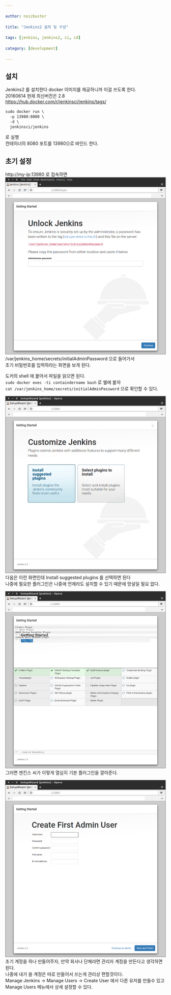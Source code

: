```yaml
---

author: noizbuster

title: "Jenkins2 설치 및 구성"

tags: [jenkins, jenkins2, ci, cd]

category: [development]

---
```


## 설치
Jenkins2 를 설치한다 docker 이미지를 제공하니까 이걸 쓰도록 한다.  
20160614 현재 최신버전은 2.8  
https://hub.docker.com/r/jenkinsci/jenkins/tags/

```
sudo docker run \
  -p 13980:8080 \
  -d \
  jenkinsci/jenkins
```
로 실행  
컨테이너의 8080 포트를 13980으로 바인드 한다.  

## 초기 설정
http://my-ip:13980 로 접속하면  
![img-paste-20160614103226747.png](img-paste-20160614103226747.png)
/var/jenkins_home/secrets/initialAdminPassword 으로 들어가서  
초기 비밀번호를 입력하라는 화면을 보게 된다.

도커의 shell 에 붙어서 파일을 읽으면 된다.  
`sudo docker exec -ti containdername bash` 로 쉘에 붙자  
`cat /var/jenkins_home/secrets/initialAdminPassword` 으로 확인할 수 있다.  

![img-paste-20160614103644554.png](img-paste-20160614103644554.png)  
다음은 이런 화면인데 Install suggested plugins 를 선택하면 된다  
나중에 필요한 플러그인은 나중에 언제라도 설치할 수 있기 때문에 망설일 필요 없다.

![img-paste-20160614103946505.png](img-paste-20160614103946505.png)  
그러면 젠킨스 씨가 이렇게 열심히 기본 플러그인을 깔아준다.

![img-paste-20160614104424713.png](img-paste-20160614104424713.png)  
초기 계정을 하나 만들어주자, 만약 회사나 단체라면 관리자 계정을 만든다고 생각하면 된다.  
나중에 내가 쓸 계정은 따로 만들어서 쓰는게 관리상 편할것이다.  
Manage Jenkins -> Manage Users -> Create User 에서 다른 유저를 만들수 있고  
Manage Users 메뉴에서 상세 설정할 수 있다.
